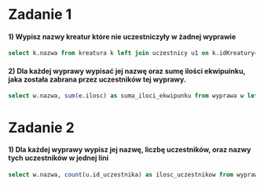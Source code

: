 # Zadanie 1
#### 1) Wypisz nazwy kreatur które nie uczestniczyły w żadnej wyprawie
```sql
select k.nazwa from kreatura k left join uczestnicy u1 on k.idKreatury=u1.id_uczestnika where u1.id_uczestnika is null;
```
#### 2) Dla każdej wyprawy wypisać jej nazwę oraz sumę ilości ekwipuinku, jaka została zabrana przez uczestników tej wyprawy.
```sql
select w.nazwa, sum(e.ilosc) as suma_iloci_ekwipunku from wyprawa w left join uczestnicy u on w.id_wyprawy=u.id_wyprawy left join kreatura k on u.id_uczestnika=k.idKreatury left join ekwipunek e on k.idKreatury=e.idKreatury group by w.id_wyprawy;
```

# Zadanie 2
#### 1) Dla każdej wyprawy wypisz jej nazwę, liczbę uczestników, oraz nazwy tych uczestników w jednej lini
```sql
select w.nazwa, count(u.id_uczestnika) as ilosc_uczestnikow from wyprawa w left join uczestnicy u on w.id_wyprawy=u.id_wyprawy group by w.id_wyprawy;
```
